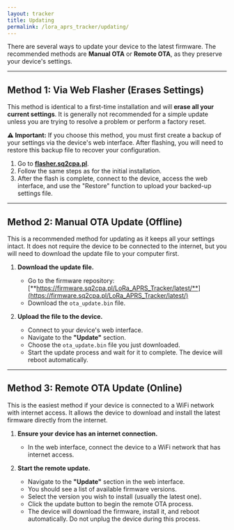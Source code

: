 ```yaml
---
layout: tracker
title: Updating
permalink: /lora_aprs_tracker/updating/
---
```


There are several ways to update your device to the latest firmware. The recommended methods are **Manual OTA** or **Remote OTA**, as they preserve your device's settings.

---

## Method 1: Via Web Flasher (Erases Settings)

This method is identical to a first-time installation and will **erase all your current settings**. It is generally not recommended for a simple update unless you are trying to resolve a problem or perform a factory reset.

**⚠️ Important:** If you choose this method, you must first create a backup of your settings via the device's web interface. After flashing, you will need to restore this backup file to recover your configuration.

1.  Go to [**flasher.sq2cpa.pl**](https://flasher.sq2cpa.pl).
2.  Follow the same steps as for the initial installation.
3.  After the flash is complete, connect to the device, access the web interface, and use the "Restore" function to upload your backed-up settings file.

---

## Method 2: Manual OTA Update (Offline)

This is a recommended method for updating as it keeps all your settings intact. It does not require the device to be connected to the internet, but you will need to download the update file to your computer first.

1.  **Download the update file.**

    -   Go to the firmware repository: [**https://firmware.sq2cpa.pl/LoRa_APRS_Tracker/latest/**](https://firmware.sq2cpa.pl/LoRa_APRS_Tracker/latest/)
    -   Download the `ota_update.bin` file.

2.  **Upload the file to the device.**
    -   Connect to your device's web interface.
    -   Navigate to the **"Update"** section.
    -   Choose the `ota_update.bin` file you just downloaded.
    -   Start the update process and wait for it to complete. The device will reboot automatically.

---

## Method 3: Remote OTA Update (Online)

This is the easiest method if your device is connected to a WiFi network with internet access. It allows the device to download and install the latest firmware directly from the internet.

1.  **Ensure your device has an internet connection.**

    -   In the web interface, connect the device to a WiFi network that has internet access.

2.  **Start the remote update.**
    -   Navigate to the **"Update"** section in the web interface.
    -   You should see a list of available firmware versions.
    -   Select the version you wish to install (usually the latest one).
    -   Click the update button to begin the remote OTA process.
    -   The device will download the firmware, install it, and reboot automatically. Do not unplug the device during this process.
